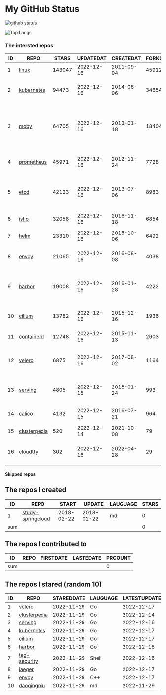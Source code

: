 # My GitHub Status

<img src="https://github-readme-stats-1.yihong0618.vercel.app/api?username=daoqingniu&show_icons=true&&&hide_title=true&count_private=true" alt="github status" />

![Top Langs](https://github-readme-stats-1.yihong0618.vercel.app/api/top-langs/?username=daoqingniu&layout=compact)

<!--START_SECTION:github_repos-->
### The intersted repos
| ID |                              REPO                               | STARS  | UPDATEDAT  | CREATEDAT  | FORKSCOUNT |                                              DESCRIPTIONS                                              |
|----|-----------------------------------------------------------------|--------|------------|------------|------------|--------------------------------------------------------------------------------------------------------|
|  1 | [linux](https://github.com/torvalds/linux)                      | 143047 | 2022-12-16 | 2011-09-04 |      45912 | Linux kernel source tree                                                                               |
|  2 | [kubernetes](https://github.com/kubernetes/kubernetes)          |  94473 | 2022-12-16 | 2014-06-06 |      34654 | Production-Grade Container Scheduling and Management                                                   |
|  3 | [moby](https://github.com/moby/moby)                            |  64705 | 2022-12-16 | 2013-01-18 |      18404 | Moby Project - a collaborative project for the container ecosystem to assemble container-based systems |
|  4 | [prometheus](https://github.com/prometheus/prometheus)          |  45971 | 2022-12-16 | 2012-11-24 |       7728 | The Prometheus monitoring system and time series database.                                             |
|  5 | [etcd](https://github.com/etcd-io/etcd)                         |  42123 | 2022-12-16 | 2013-07-06 |       8983 | Distributed reliable key-value store for the most critical data of a distributed system                |
|  6 | [istio](https://github.com/istio/istio)                         |  32058 | 2022-12-16 | 2016-11-18 |       6854 | Connect, secure, control, and observe services.                                                        |
|  7 | [helm](https://github.com/helm/helm)                            |  23310 | 2022-12-16 | 2015-10-06 |       6492 | The Kubernetes Package Manager                                                                         |
|  8 | [envoy](https://github.com/envoyproxy/envoy)                    |  21065 | 2022-12-16 | 2016-08-08 |       4038 | Cloud-native high-performance edge/middle/service proxy                                                |
|  9 | [harbor](https://github.com/goharbor/harbor)                    |  19008 | 2022-12-16 | 2016-01-28 |       4222 | An open source trusted cloud native registry project that stores, signs, and scans content.            |
| 10 | [cilium](https://github.com/cilium/cilium)                      |  13782 | 2022-12-16 | 2015-12-16 |       1936 | eBPF-based Networking, Security, and Observability                                                     |
| 11 | [containerd](https://github.com/containerd/containerd)          |  12748 | 2022-12-16 | 2015-11-13 |       2603 | An open and reliable container runtime                                                                 |
| 12 | [velero](https://github.com/vmware-tanzu/velero)                |   6875 | 2022-12-16 | 2017-08-02 |       1164 | Backup and migrate Kubernetes applications and their persistent volumes                                |
| 13 | [serving](https://github.com/knative/serving)                   |   4805 | 2022-12-15 | 2018-01-24 |        993 | Kubernetes-based, scale-to-zero, request-driven compute                                                |
| 14 | [calico](https://github.com/projectcalico/calico)               |   4132 | 2022-12-15 | 2016-07-21 |        964 | Cloud native networking and network security                                                           |
| 15 | [clusterpedia](https://github.com/clusterpedia-io/clusterpedia) |    520 | 2022-12-14 | 2021-10-08 |         79 | The Encyclopedia of Kubernetes clusters                                                                |
| 16 | [cloudtty](https://github.com/cloudtty/cloudtty)                |    302 | 2022-12-16 | 2022-04-28 |         29 | A Friendly Kubernetes CloudShell (Web Terminal) !                                                      |



#### Skipped repos
<!--END_SECTION:github_repos-->

<!--START_SECTION:my_github-->
## The repos I created
| ID  |                                 REPO                                 |   START    |   UPDATE   | LAUGUAGE | STARS |
|-----|----------------------------------------------------------------------|------------|------------|----------|-------|
|   1 | [study-springcloud](https://github.com/daoqingniu/study-springcloud) | 2018-02-22 | 2018-02-22 | md       |     0 |
| sum |                                                                      |            |            |          |     0 |

## The repos I contributed to
| ID  | REPO | FIRSTDATE | LASTEDATE | PRCOUNT |
|-----|------|-----------|-----------|---------|
| sum |      |           |           |       0 |

## The repos I stared (random 10)
| ID |                              REPO                               | STAREDDATE | LAUGUAGE | LATESTUPDATE |
|----|-----------------------------------------------------------------|------------|----------|--------------|
|  1 | [velero](https://github.com/vmware-tanzu/velero)                | 2022-11-29 | Go       | 2022-12-17   |
|  2 | [clusterpedia](https://github.com/clusterpedia-io/clusterpedia) | 2022-11-29 | Go       | 2022-12-14   |
|  3 | [serving](https://github.com/knative/serving)                   | 2022-11-29 | Go       | 2022-12-16   |
|  4 | [kubernetes](https://github.com/kubernetes/kubernetes)          | 2022-11-29 | Go       | 2022-12-17   |
|  5 | [cilium](https://github.com/cilium/cilium)                      | 2022-11-29 | Go       | 2022-12-17   |
|  6 | [harbor](https://github.com/goharbor/harbor)                    | 2022-11-29 | Go       | 2022-12-18   |
|  7 | [tag-security](https://github.com/cncf/tag-security)            | 2022-11-29 | Shell    | 2022-12-16   |
|  8 | [jaeger](https://github.com/jaegertracing/jaeger)               | 2022-11-29 | Go       | 2022-12-17   |
|  9 | [envoy](https://github.com/envoyproxy/envoy)                    | 2022-11-29 | C++      | 2022-12-17   |
| 10 | [daoqingniu](https://github.com/daoqingniu/daoqingniu)          | 2022-11-29 | md       | 2022-11-29   |

<!--END_SECTION:my_github-->
